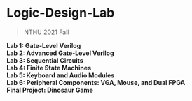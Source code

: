 # Logic-Design-Lab
> NTHU 2021 Fall

**Lab 1: Gate-Level Verilog**  
**Lab 2: Advanced Gate-Level Verilog**  
**Lab 3: Sequential Circuits**  
**Lab 4: Finite State Machines**  
**Lab 5: Keyboard and Audio Modules**  
**Lab 6: Peripheral Components: VGA, Mouse, and Dual FPGA**  
**Final Project: Dinosaur Game**  